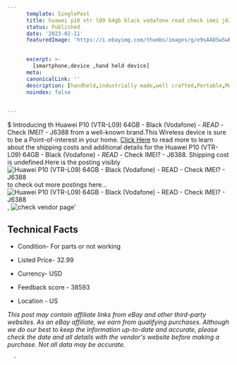 ```yaml
---
      template: SinglePost
      title: huawei p10 vtr l09 64gb black vodafone read check imei j6388
      status: Published
      date: '2023-02-11'
      featuredImage: 'https://i.ebayimg.com/thumbs/images/g/e9sAAOSwSwRjdUzT/s-l225.jpg'
       

      excerpt: >-
        [smartphone,device ,hand held device]
      meta:
      canonicalLink: ''
      description: [handheld,industrially made,well crafted,Portable,Mobile,Compact,Convenient,Lightweight,Maneuverable,Man-portable,Miniature,Carriable,Hand-held,Light,Holdable,Transportable,Mobile device,Pocket-sized,On-the-go,Wireless,Cordless,Compact size,Convenient size, smartphone,device ,hand held device]
      noindex: false
      

---
```

$
      Introducing th Huawei P10 (VTR-L09) 64GB - Black (Vodafone) - *READ* - Check IMEI? - J6388 from a well-known brand.This Wireless device  is sure to be a Point-of-interest in your home. [Click Here](https://www.ebay.com/itm/134330806457?hash=item1f46bd70b9%3Ag%3Ae9sAAOSwSwRjdUzT&mkevt=1&mkcid=1&mkrid=711-53200-19255-0&campid=%253CePNCampaignId%253E&customid=%253CreferenceId%253E&toolid=10049) to read more to learn about the shipping costs and additional details for the Huawei P10 (VTR-L09) 64GB - Black (Vodafone) - *READ* - Check IMEI? - J6388. Shipping cost is undefined.Here is the posting visibly ![Huawei P10 (VTR-L09) 64GB - Black (Vodafone) - *READ* - Check IMEI? - J6388](https://i.ebayimg.com/thumbs/images/g/e9sAAOSwSwRjdUzT/s-l225.jpg) to check out more postings here... ![Huawei P10 (VTR-L09) 64GB - Black (Vodafone) - *READ* - Check IMEI? - J6388](https://i.ebayimg.com/images/g/e9sAAOSwSwRjdUzT/s-l1600.jpg), ![check vendor page](https://origin-galleryplus.ebayimg.com/ws/web/134330806457_2_0_1/225x225.jpg,https://origin-galleryplus.ebayimg.com/ws/web/134330806457_3_0_1/225x225.jpg,https://origin-galleryplus.ebayimg.com/ws/web/134330806457_4_0_1/225x225.jpg,https://origin-galleryplus.ebayimg.com/ws/web/134330806457_5_0_1/225x225.jpg,https://origin-galleryplus.ebayimg.com/ws/web/134330806457_6_0_1/225x225.jpg,https://origin-galleryplus.ebayimg.com/ws/web/134330806457_7_0_1/225x225.jpg)'

      

 ## Technical Facts 



     
      

 - Condition- For parts or not working 


      

 - Listed Price- 32.99 


      

 - Currency- USD 


      

 - Feedback score - 38593 


      

 - Location - US 


      
      

 *_This post may contain affiliate links from eBay and other third-party websites. As an eBay affiliate, we earn from qualifying purchases. Although we do our best to keep the information up-to-date and accurate, please check the date and all details with the vendor's website before making a purchase. Not all data may be accurate._*




      -
